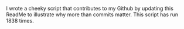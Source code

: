 I wrote a cheeky script that contributes to my Github by updating this ReadMe to illustrate why more than commits matter. This script has run 1838 times.